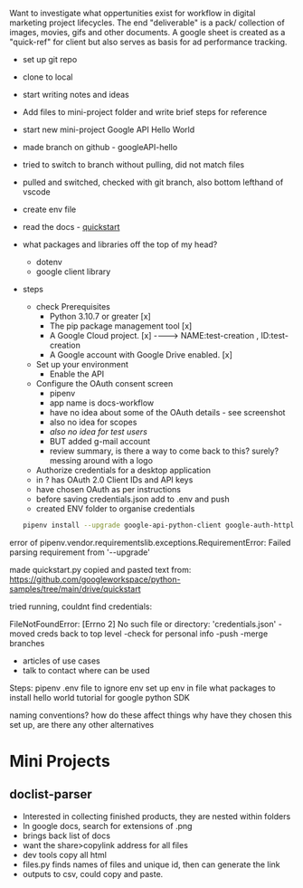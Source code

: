 Want to investigate what oppertunities exist for workflow in digital marketing project lifecycles.
The end "deliverable" is a pack/ collection of images, movies, gifs and other documents.
A google sheet is created as a "quick-ref" for client but also serves as basis for ad performance tracking.

- set up git repo
- clone to local
- start writing notes and ideas
- Add files to mini-project folder and write brief steps for reference
- start new mini-project Google API Hello World
- made branch on github - googleAPI-hello
- tried to switch to branch without pulling, did not match files
- pulled and switched, checked with git branch, also bottom lefthand of vscode
- create env file
- read the docs - [quickstart](https://developers.google.com/drive/api/quickstart/python)
- what packages and libraries off the top of my head?
  - dotenv
  - google client library
- steps

  - check Prerequisites
    - Python 3.10.7 or greater [x]
    - The pip package management tool [x]
    - A Google Cloud project. [x] ----> NAME:test-creation , ID:test-creation
    - A Google account with Google Drive enabled. [x]
  - Set up your environment
    - Enable the API
  - Configure the OAuth consent screen
    - pipenv
    - app name is docs-workflow
    - have no idea about some of the OAuth details - see screenshot
    - also no idea for scopes
    - _also no idea for test users_
    - BUT added g-mail account
    - review summary, is there a way to come back to this? surely?
      messing around with a logo
  - Authorize credentials for a desktop application
  - in ? has OAuth 2.0 Client IDs and API keys
  - have chosen OAuth as per instructions
  - before saving credentials.json add to .env and push
  - created ENV folder to organise credentials

  ```bash
  pipenv install --upgrade google-api-python-client google-auth-httplib2 google-auth-oauthlib
  ```

error of pipenv.vendor.requirementslib.exceptions.RequirementError: Failed parsing requirement from '--upgrade'

made quickstart.py
copied and pasted text from:
https://github.com/googleworkspace/python-samples/tree/main/drive/quickstart

tried running, couldnt find credentials:

FileNotFoundError: [Errno 2] No such file or directory: 'credentials.json'
-moved creds back to top level
-check for personal info
-push
-merge branches

- articles of use cases
- talk to contact where can be used

Steps:
pipenv
.env file to ignore env
set up env in file
what packages to install
hello world tutorial for google python SDK

naming conventions? how do these affect things
why have they chosen this set up, are there any other alternatives

# Mini Projects

## doclist-parser

- Interested in collecting finished products, they are nested within folders
- In google docs, search for extensions of .png
- brings back list of docs
- want the share>copylink address for all files
- dev tools copy all html
- files.py finds names of files and unique id, then can generate the link
- outputs to csv, could copy and paste.
